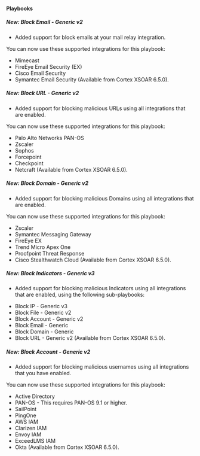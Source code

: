 
#### Playbooks
##### New: Block Email - Generic v2
- Added support for block emails at your mail relay integration.

You can now use these supported integrations for this playbook:
* Mimecast
* FireEye Email Security (EX)
* Cisco Email Security
* Symantec Email Security (Available from Cortex XSOAR 6.5.0).
##### New: Block URL - Generic v2
- Added support for blocking malicious URLs using all integrations that are enabled.

You can now use these supported integrations for this playbook:
* Palo Alto Networks PAN-OS
* Zscaler
* Sophos
* Forcepoint
* Checkpoint
* Netcraft (Available from Cortex XSOAR 6.5.0).
##### New: Block Domain - Generic v2
- Added support for blocking malicious Domains using all integrations that are enabled.

You can now use these supported integrations for this playbook:
* Zscaler
* Symantec Messaging Gateway
* FireEye EX
* Trend Micro Apex One
* Proofpoint Threat Response
* Cisco Stealthwatch Cloud (Available from Cortex XSOAR 6.5.0).
##### New: Block Indicators - Generic v3
- Added support for blocking malicious Indicators using all integrations that are enabled, using the following sub-playbooks:

* Block IP - Generic v3
* Block File - Generic v2
* Block Account - Generic v2
* Block Email - Generic
* Block Domain - Generic
* Block URL - Generic v2 (Available from Cortex XSOAR 6.5.0).
##### New: Block Account - Generic v2
- Added support for blocking malicious usernames using all integrations that you have enabled.

You can now use these supported integrations for this playbook:
* Active Directory
* PAN-OS - This requires PAN-OS 9.1 or higher.
* SailPoint
* PingOne
* AWS IAM
* Clarizen IAM
* Envoy IAM
* ExceedLMS IAM
* Okta (Available from Cortex XSOAR 6.5.0).
